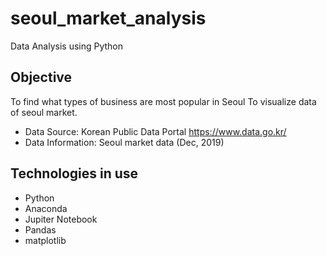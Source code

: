 # seoul_market_analysis
Data Analysis using Python

## Objective
To find what types of business are most popular in Seoul
To visualize data of seoul market.

* Data Source: Korean Public Data Portal https://www.data.go.kr/ 
* Data Information: Seoul market data (Dec, 2019)

## Technologies in use
* Python 
* Anaconda 
* Jupiter Notebook
* Pandas
* matplotlib
